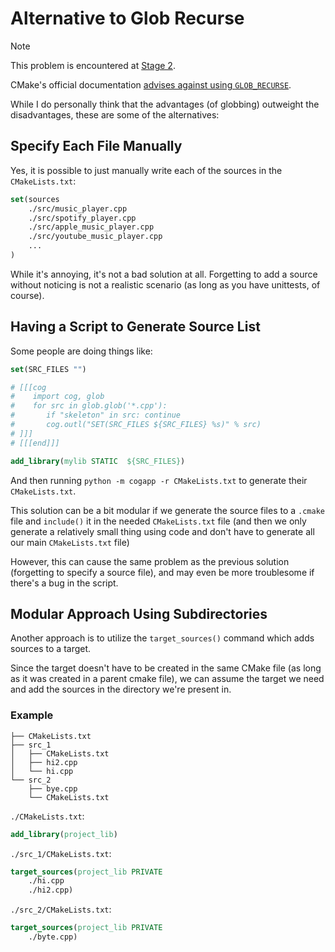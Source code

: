 # Alternative to Glob Recurse

> [!NOTE]
> This problem is encountered at [Stage 2](../Stage%202/).

CMake's official documentation [advises against using `GLOB_RECURSE`](https://cmake.org/cmake/help/latest/command/file.html#filesystem).

While I do personally think that the advantages (of globbing) outweight the disadvantages, these are some of the alternatives:

## Specify Each File Manually

Yes, it is possible to just manually write each of the sources in the `CMakeLists.txt`:

```cmake
set(sources
    ./src/music_player.cpp
    ./src/spotify_player.cpp
    ./src/apple_music_player.cpp
    ./src/youtube_music_player.cpp
    ...
)
```

While it's annoying, it's not a bad solution at all. Forgetting to add a source without noticing is not a realistic scenario (as long as you have unittests, of course).

## Having a Script to Generate Source List

Some people are doing things like:

```cmake
set(SRC_FILES "")

# [[[cog
#    import cog, glob
#    for src in glob.glob('*.cpp'):
#       if "skeleton" in src: continue
#       cog.outl("SET(SRC_FILES ${SRC_FILES} %s)" % src)
# ]]]
# [[[end]]]

add_library(mylib STATIC  ${SRC_FILES})
```

And then running `python -m cogapp -r CMakeLists.txt` to generate their `CMakeLists.txt`.

This solution can be a bit modular if we generate the source files to a `.cmake` file and `include()` it in the needed `CMakeLists.txt` file (and then we only generate a relatively small thing using code and don't have to generate all our main `CMakeLists.txt` file)

However, this can cause the same problem as the previous solution (forgetting to specify a source file), and may even be more troublesome if there's a bug in the script.

## Modular Approach Using Subdirectories

Another approach is to utilize the `target_sources()` command which adds sources to a target.

Since the target doesn't have to be created in the same CMake file (as long as it was created in a parent cmake file), we can assume the target we need and add the sources in the directory we're present in.

### Example

```
├── CMakeLists.txt
├── src_1
│   ├── CMakeLists.txt
│   ├── hi2.cpp
│   └── hi.cpp
└── src_2
    ├── bye.cpp
    └── CMakeLists.txt
```

`./CMakeLists.txt`:
```cmake
add_library(project_lib)
```

`./src_1/CMakeLists.txt`:
```cmake
target_sources(project_lib PRIVATE
    ./hi.cpp
    ./hi2.cpp)
```

`./src_2/CMakeLists.txt`:
```cmake
target_sources(project_lib PRIVATE
    ./byte.cpp)
```
